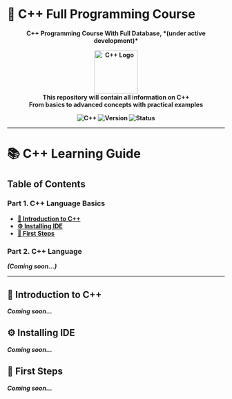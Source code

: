 # 📌 C++ Full Programming Course

<p align="center">
  <strong>C++ Programming Course With Full Database, *(under active development)*<strong>
</p>

<p align="center">
  <img src="https://isocpp.org/assets/images/cpp_logo.png" alt="C++ Logo" width="100">
  <br>
  <strong>This repository will contain all information on C++</strong>
  <br>
  <span>From basics to advanced concepts with practical examples</span>
</p>

<p align="center">
  <img src="https://img.shields.io/badge/C%2B%2B-00599C?style=flat&logo=c%2B%2B&logoColor=white" alt="C++">
  <img src="https://img.shields.io/badge/version-0.0.2--alpha-red" alt="Version">
  <img src="https://img.shields.io/badge/status-under%20active%20developed-yellow" alt="Status">
</p>

---

# 📚 C++ Learning Guide

## Table of Contents

### Part 1. C++ Language Basics
- [📖 Introduction to C++](#-introduction-to-c)
- [⚙️ Installing IDE](#-installing-ide)
- [🎯 First Steps](#-first-steps)

### Part 2. C++ Language
*(Coming soon...)*

---

## 📖 Introduction to C++
*Coming soon...*

## ⚙️ Installing IDE
*Coming soon...*

## 🎯 First Steps
*Coming soon...*
